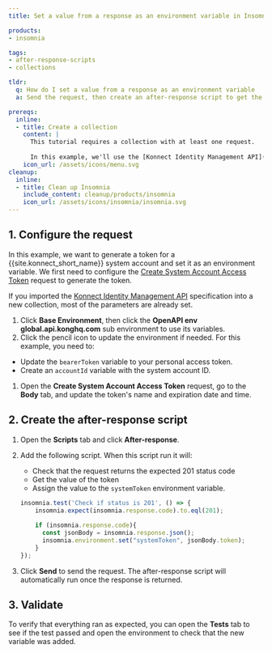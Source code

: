 ```yaml
---
title: Set a value from a response as an environment variable in Insomnia

products:
- insomnia

tags:
- after-response-scripts
- collections

tldr:
  q: How do I set a value from a response as an environment variable
  a: Send the request, then create an after-response script to get the value you want to use and set it as an environment variable.

prereqs:
  inline:
  - title: Create a collection
    content: |
      This tutorial requires a collection with at least one request. 
      
      In this example, we'll use the [Konnect Identity Management API](https://docs.konghq.com/konnect/api/identity-management/latest/). For this, you'll need personal access token and a system account ID.
    icon_url: /assets/icons/menu.svg
cleanup:
  inline:
  - title: Clean up Insomnia
    include_content: cleanup/products/insomnia
    icon_url: /assets/icons/insomnia/insomnia.svg
---
```


## 1. Configure the request

In this example, we want to generate a token for a {{site.konnect_short_name}} system account and set it as an environment variable. We first need to configure the [Create System Account Access Token](https://docs.konghq.com/konnect/api/identity-management/latest/#/System%20Accounts%20-%20Access%20Tokens/post-system-accounts-id-access-tokens) request to generate the token.

If you imported the [Konnect Identity Management API](https://docs.konghq.com/konnect/api/identity-management/latest/) specification into a new collection, most of the parameters are already set.

1. Click **Base Environment**, then click the **OpenAPI env global.api.konghq.com** sub environment to use its variables.
1. Click the pencil icon to update the environment if needed. For this example, you need to:
  * Update the `bearerToken` variable to your personal access token.
  * Create an `accountId` variable with the system account ID.
1. Open the **Create System Account Access Token** request, go to the **Body** tab, and update the token's name and expiration date and time.

## 2. Create the after-response script

1. Open the **Scripts** tab and click **After-response**.
1. Add the following script. When this script run it will: 
    * Check that the request returns the expected 201 status code
    * Get the value of the token
    * Assign the value to the `systemToken` environment variable.

    ```js
    insomnia.test('Check if status is 201', () => {
        insomnia.expect(insomnia.response.code).to.eql(201);
      
        if (insomnia.response.code){
          const jsonBody = insomnia.response.json();
          insomnia.environment.set("systemToken", jsonBody.token);
        }
    });
    ```
1. Click **Send** to send the request. The after-response script will automatically run once the response is returned.

## 3. Validate

To verify that everything ran as expected, you can open the **Tests** tab to see if the test passed and open the environment to check that the new variable was added.
